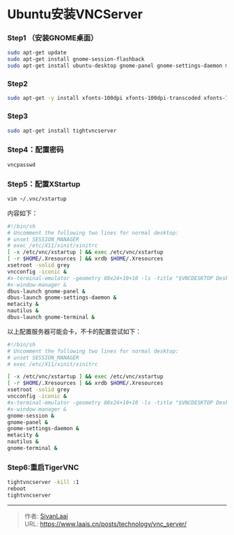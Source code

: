 # Ubuntu安装VNCServer



### Step1 （安装GNOME桌面）
```bash
sudo apt-get update 
sudo apt-get install gnome-session-flashback 
sudo apt-get install ubuntu-desktop gnome-panel gnome-settings-daemon metacity nautilus gnome-terminal -y
```

### Step2
```bash
sudo apt-get -y install xfonts-100dpi xfonts-100dpi-transcoded xfonts-75dpi xfonts-75dpi-transcoded xfonts-base
```
### Step3
```bash
sudo apt-get install tightvncserver
```
### Step4：配置密码
```bash
vncpasswd
```
### Step5：配置XStartup
```bash
vim ~/.vnc/xstartup
```
内容如下：
```bash
#!/bin/sh
# Uncomment the following two lines for normal desktop:
# unset SESSION_MANAGER
# exec /etc/X11/xinit/xinitrc
[ -x /etc/vnc/xstartup ] && exec /etc/vnc/xstartup
[ -r $HOME/.Xresources ] && xrdb $HOME/.Xresources
xsetroot -solid grey
vncconfig -iconic &
#x-terminal-emulator -geometry 80x24+10+10 -ls -title "$VNCDESKTOP Desktop" &
#x-window-manager &
dbus-launch gnome-panel &
dbus-launch gnome-settings-daemon &
metacity &
nautilus &
dbus-launch gnome-terminal &
```
以上配置服务器可能会卡，不卡的配置尝试如下：
```bash
#!/bin/sh
# Uncomment the following two lines for normal desktop:
# unset SESSION_MANAGER
# exec /etc/X11/xinit/xinitrc

[ -x /etc/vnc/xstartup ] && exec /etc/vnc/xstartup
[ -r $HOME/.Xresources ] && xrdb $HOME/.Xresources
xsetroot -solid grey
vncconfig -iconic &
#x-terminal-emulator -geometry 80x24+10+10 -ls -title "$VNCDESKTOP Desktop" &
#x-window-manager &
gnome-session &
gnome-panel &
gnome-settings-daemon &
metacity &
nautilus &
gnome-terminal &
```
### Step6:重启TigerVNC
```bash
tightvncserver -kill :1 
reboot 
tightvncserver
```


---

> 作者: [SivanLaai](https://www.laais.cn)  
> URL: https://www.laais.cn/posts/technology/vnc_server/  


